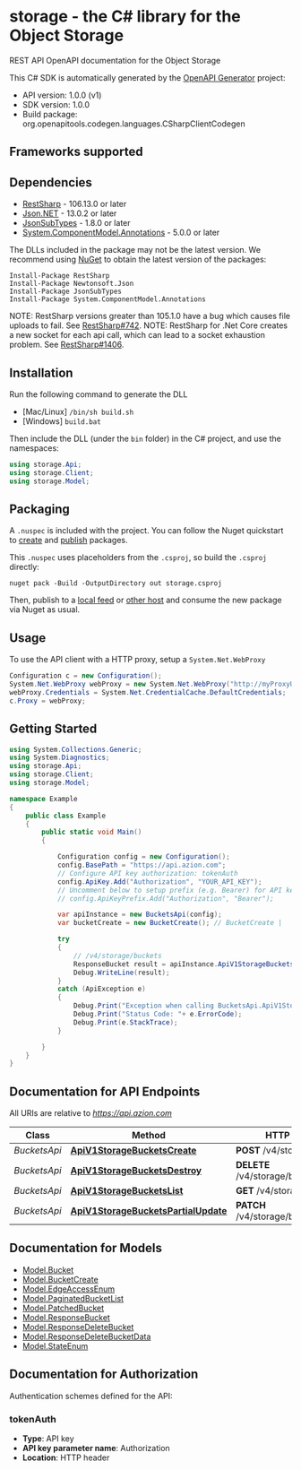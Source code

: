 # storage - the C# library for the Object Storage

REST API OpenAPI documentation for the Object Storage

This C# SDK is automatically generated by the [OpenAPI Generator](https://openapi-generator.tech) project:

- API version: 1.0.0 (v1)
- SDK version: 1.0.0
- Build package: org.openapitools.codegen.languages.CSharpClientCodegen

<a id="frameworks-supported"></a>
## Frameworks supported

<a id="dependencies"></a>
## Dependencies

- [RestSharp](https://www.nuget.org/packages/RestSharp) - 106.13.0 or later
- [Json.NET](https://www.nuget.org/packages/Newtonsoft.Json/) - 13.0.2 or later
- [JsonSubTypes](https://www.nuget.org/packages/JsonSubTypes/) - 1.8.0 or later
- [System.ComponentModel.Annotations](https://www.nuget.org/packages/System.ComponentModel.Annotations) - 5.0.0 or later

The DLLs included in the package may not be the latest version. We recommend using [NuGet](https://docs.nuget.org/consume/installing-nuget) to obtain the latest version of the packages:
```
Install-Package RestSharp
Install-Package Newtonsoft.Json
Install-Package JsonSubTypes
Install-Package System.ComponentModel.Annotations
```

NOTE: RestSharp versions greater than 105.1.0 have a bug which causes file uploads to fail. See [RestSharp#742](https://github.com/restsharp/RestSharp/issues/742).
NOTE: RestSharp for .Net Core creates a new socket for each api call, which can lead to a socket exhaustion problem. See [RestSharp#1406](https://github.com/restsharp/RestSharp/issues/1406).

<a id="installation"></a>
## Installation
Run the following command to generate the DLL
- [Mac/Linux] `/bin/sh build.sh`
- [Windows] `build.bat`

Then include the DLL (under the `bin` folder) in the C# project, and use the namespaces:
```csharp
using storage.Api;
using storage.Client;
using storage.Model;
```
<a id="packaging"></a>
## Packaging

A `.nuspec` is included with the project. You can follow the Nuget quickstart to [create](https://docs.microsoft.com/en-us/nuget/quickstart/create-and-publish-a-package#create-the-package) and [publish](https://docs.microsoft.com/en-us/nuget/quickstart/create-and-publish-a-package#publish-the-package) packages.

This `.nuspec` uses placeholders from the `.csproj`, so build the `.csproj` directly:

```
nuget pack -Build -OutputDirectory out storage.csproj
```

Then, publish to a [local feed](https://docs.microsoft.com/en-us/nuget/hosting-packages/local-feeds) or [other host](https://docs.microsoft.com/en-us/nuget/hosting-packages/overview) and consume the new package via Nuget as usual.

<a id="usage"></a>
## Usage

To use the API client with a HTTP proxy, setup a `System.Net.WebProxy`
```csharp
Configuration c = new Configuration();
System.Net.WebProxy webProxy = new System.Net.WebProxy("http://myProxyUrl:80/");
webProxy.Credentials = System.Net.CredentialCache.DefaultCredentials;
c.Proxy = webProxy;
```

<a id="getting-started"></a>
## Getting Started

```csharp
using System.Collections.Generic;
using System.Diagnostics;
using storage.Api;
using storage.Client;
using storage.Model;

namespace Example
{
    public class Example
    {
        public static void Main()
        {

            Configuration config = new Configuration();
            config.BasePath = "https://api.azion.com";
            // Configure API key authorization: tokenAuth
            config.ApiKey.Add("Authorization", "YOUR_API_KEY");
            // Uncomment below to setup prefix (e.g. Bearer) for API key, if needed
            // config.ApiKeyPrefix.Add("Authorization", "Bearer");

            var apiInstance = new BucketsApi(config);
            var bucketCreate = new BucketCreate(); // BucketCreate | 

            try
            {
                // /v4/storage/buckets
                ResponseBucket result = apiInstance.ApiV1StorageBucketsCreate(bucketCreate);
                Debug.WriteLine(result);
            }
            catch (ApiException e)
            {
                Debug.Print("Exception when calling BucketsApi.ApiV1StorageBucketsCreate: " + e.Message );
                Debug.Print("Status Code: "+ e.ErrorCode);
                Debug.Print(e.StackTrace);
            }

        }
    }
}
```

<a id="documentation-for-api-endpoints"></a>
## Documentation for API Endpoints

All URIs are relative to *https://api.azion.com*

Class | Method | HTTP request | Description
------------ | ------------- | ------------- | -------------
*BucketsApi* | [**ApiV1StorageBucketsCreate**](docs/BucketsApi.md#apiv1storagebucketscreate) | **POST** /v4/storage/buckets | /v4/storage/buckets
*BucketsApi* | [**ApiV1StorageBucketsDestroy**](docs/BucketsApi.md#apiv1storagebucketsdestroy) | **DELETE** /v4/storage/buckets/{name} | /v4/storage/buckets/:name
*BucketsApi* | [**ApiV1StorageBucketsList**](docs/BucketsApi.md#apiv1storagebucketslist) | **GET** /v4/storage/buckets | /v4/storage/buckets
*BucketsApi* | [**ApiV1StorageBucketsPartialUpdate**](docs/BucketsApi.md#apiv1storagebucketspartialupdate) | **PATCH** /v4/storage/buckets/{name} | /v4/storage/buckets/:name


<a id="documentation-for-models"></a>
## Documentation for Models

 - [Model.Bucket](docs/Bucket.md)
 - [Model.BucketCreate](docs/BucketCreate.md)
 - [Model.EdgeAccessEnum](docs/EdgeAccessEnum.md)
 - [Model.PaginatedBucketList](docs/PaginatedBucketList.md)
 - [Model.PatchedBucket](docs/PatchedBucket.md)
 - [Model.ResponseBucket](docs/ResponseBucket.md)
 - [Model.ResponseDeleteBucket](docs/ResponseDeleteBucket.md)
 - [Model.ResponseDeleteBucketData](docs/ResponseDeleteBucketData.md)
 - [Model.StateEnum](docs/StateEnum.md)


<a id="documentation-for-authorization"></a>
## Documentation for Authorization


Authentication schemes defined for the API:
<a id="tokenAuth"></a>
### tokenAuth

- **Type**: API key
- **API key parameter name**: Authorization
- **Location**: HTTP header

